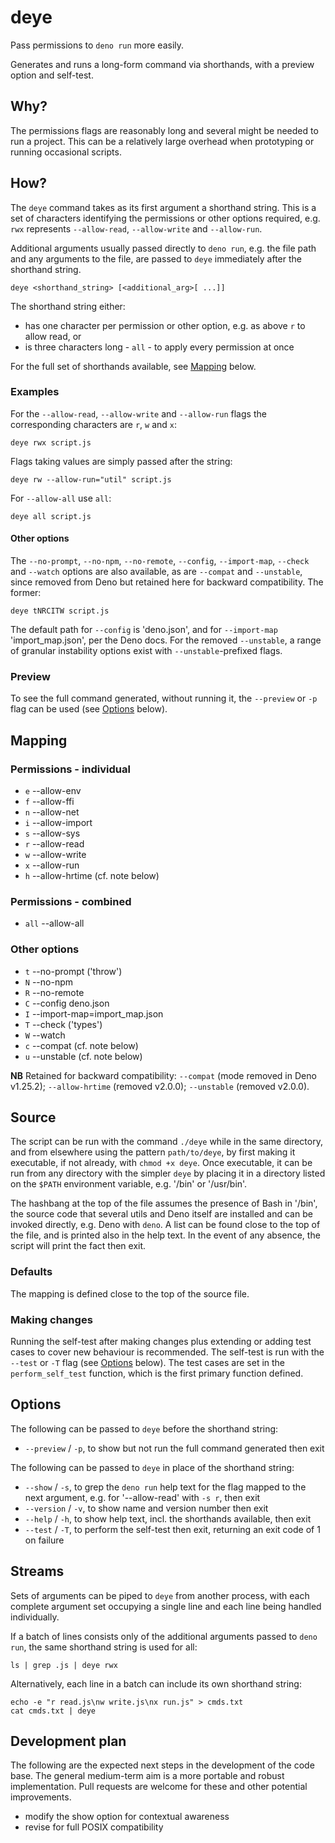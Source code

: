 # deye

Pass permissions to `deno run` more easily.

Generates and runs a long-form command via shorthands, with a preview option and self-test.

## Why?

The permissions flags are reasonably long and several might be needed to run a project. This can be a relatively large overhead when prototyping or running occasional scripts.

## How?

The `deye` command takes as its first argument a shorthand string. This is a set of characters identifying the permissions or other options required, e.g. `rwx` represents `--allow-read`, `--allow-write` and `--allow-run`.

Additional arguments usually passed directly to `deno run`, e.g. the file path and any arguments to the file, are passed to `deye` immediately after the shorthand string.

```
deye <shorthand_string> [<additional_arg>[ ...]]
```

The shorthand string either:

- has one character per permission or other option, e.g. as above `r` to allow read, or
- is three characters long - `all` - to apply every permission at once

For the full set of shorthands available, see [Mapping](#mapping) below.

### Examples

For the `--allow-read`, `--allow-write` and `--allow-run` flags the corresponding characters are `r`, `w` and `x`:

```shell
deye rwx script.js
```

Flags taking values are simply passed after the string:

```shell
deye rw --allow-run="util" script.js
```

For `--allow-all` use `all`:

```shell
deye all script.js
```

#### Other options

The `--no-prompt`, `--no-npm`, `--no-remote`, `--config`, `--import-map`, `--check` and `--watch` options are also available, as are `--compat` and `--unstable`, since removed from Deno but retained here for backward compatibility. The former:

```shell
deye tNRCITW script.js
```

The default path for `--config` is 'deno.json', and for `--import-map` 'import_map.json', per the Deno docs. For the removed `--unstable`, a range of granular instability options exist with `--unstable`-prefixed flags.

### Preview

To see the full command generated, without running it, the `--preview` or `-p` flag can be used (see [Options](#options) below).

## Mapping

### Permissions - individual

- `e` --allow-env
- `f` --allow-ffi
- `n` --allow-net
- `i` --allow-import
- `s` --allow-sys
- `r` --allow-read
- `w` --allow-write
- `x` --allow-run
- `h` --allow-hrtime (cf. note below)

### Permissions - combined

- `all` --allow-all

### Other options

- `t` --no-prompt ('throw')
- `N` --no-npm
- `R` --no-remote
- `C` --config deno.json
- `I` --import-map=import_map.json
- `T` --check ('types')
- `W` --watch
- `c` --compat (cf. note below)
- `u` --unstable (cf. note below)

**NB** Retained for backward compatibility: `--compat` (mode removed in Deno v1.25.2); `--allow-hrtime` (removed v2.0.0); `--unstable` (removed v2.0.0).

## Source

The script can be run with the command `./deye` while in the same directory, and from elsewhere using the pattern `path/to/deye`, by first making it executable, if not already, with `chmod +x deye`. Once executable, it can be run from any directory with the simpler `deye` by placing it in a directory listed on the `$PATH` environment variable, e.g. '/bin' or '/usr/bin'.

The hashbang at the top of the file assumes the presence of Bash in '/bin', the source code that several utils and Deno itself are installed and can be invoked directly, e.g. Deno with `deno`. A list can be found close to the top of the file, and is printed also in the help text. In the event of any absence, the script will print the fact then exit.

### Defaults

The mapping is defined close to the top of the source file.

### Making changes

Running the self-test after making changes plus extending or adding test cases to cover new behaviour is recommended. The self-test is run with the `--test` or `-T` flag (see [Options](#options) below). The test cases are set in the `perform_self_test` function, which is the first primary function defined.

## Options

The following can be passed to `deye` before the shorthand string:

- `--preview` / `-p`, to show but not run the full command generated then exit

The following can be passed to `deye` in place of the shorthand string:

- `--show` / `-s`, to grep the `deno run` help text for the flag mapped to the next argument, e.g. for '--allow-read' with `-s r`, then exit
- `--version` / `-v`, to show name and version number then exit
- `--help` / `-h`, to show help text, incl. the shorthands available, then exit
- `--test` / `-T`, to perform the self-test then exit, returning an exit code of 1 on failure

## Streams

Sets of arguments can be piped to `deye` from another process, with each complete argument set occupying a single line and each line being handled individually.

If a batch of lines consists only of the additional arguments passed to `deno run`, the same shorthand string is used for all:

```shell
ls | grep .js | deye rwx
```

Alternatively, each line in a batch can include its own shorthand string:

```shell
echo -e "r read.js\nw write.js\nx run.js" > cmds.txt
cat cmds.txt | deye
```

## Development plan

The following are the expected next steps in the development of the code base. The general medium-term aim is a more portable and robust implementation. Pull requests are welcome for these and other potential improvements.

- modify the show option for contextual awareness
- revise for full POSIX compatibility

